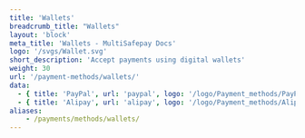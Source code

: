 ```yaml
---
title: 'Wallets'
breadcrumb_title: "Wallets"
layout: 'block'
meta_title: 'Wallets - MultiSafepay Docs'
logo: '/svgs/Wallet.svg'
short_description: 'Accept payments using digital wallets'
weight: 30
url: '/payment-methods/wallets/'
data:
  - { title: 'PayPal', url: 'paypal', logo: '/logo/Payment_methods/PayPal.svg' }
  - { title: 'Alipay', url: 'alipay', logo: '/logo/Payment_methods/Alipay.svg' }
aliases:
    - /payments/methods/wallets/
--- 
```

